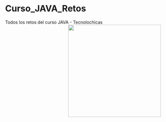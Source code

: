 # Curso_JAVA_Retos
Todos los retos del curso JAVA - Tecnolochicas
<img align="right" width=300px src="https://64.media.tumblr.com/1d2397c55e702a8f706befb6b38319de/tumblr_pchbd0d48t1xwr65fo1_1280.gifv"/>
